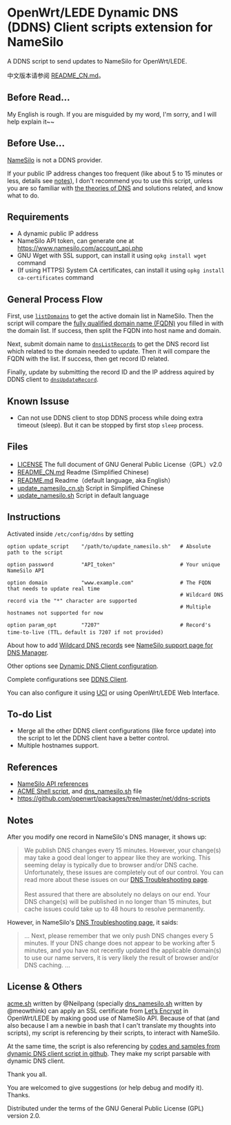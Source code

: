 # OpenWrt/LEDE Dynamic DNS (DDNS) Client scripts extension for NameSilo

A DDNS script to send updates to NameSilo for OpenWrt/LEDE.

中文版本请参阅 [README_CN.md](/README_CN.md)。

## Before Read...

My English is rough. If you are misguided by my word, I'm sorry, and I will help explain it~~

## Before Use...

[NameSilo](https://www.namesilo.com) is not a DDNS provider.

If your public IP address changes too frequent (like about 5 to 15 minutes or less, details see [notes](#Notes)), I don't recommend you to use this script, unless you are so familiar with [the theories of DNS](https://en.wikipedia.org/wiki/Domain_Name_System) and solutions related, and know what to do.

## Requirements

- A dynamic public IP address
- NameSilo API token, can generate one at https://www.namesilo.com/account_api.php
- GNU Wget with SSL support, can install it using `opkg install wget` command
- (If using HTTPS) System CA certificates, can install it using `opkg install ca-certificates` command

## General Process Flow

First, use [`listDomains`](https://www.namesilo.com/api_reference.php#listDomains) to get the active domain list in NameSilo. Then the script will compare the [fully qualified domain name (FQDN)](https://en.wikipedia.org/wiki/Fully_qualified_domain_name) you filled in with the domain list. If success, then split the FQDN into host name and domain.

Next, submit domain name to [`dnsListRecords`](https://www.namesilo.com/api_reference.php#dnsListRecords) to get the DNS record list which related to the domain needed to update. Then it will compare the FQDN with the list. If success, then get record ID related.

Finally, update by submitting the record ID and the IP address aquired by DDNS client to [`dnsUpdateRecord`](https://www.namesilo.com/api_reference.php#dnsUpdateRecord).

## Known Issuse

- Can not use DDNS client to stop DDNS process while doing extra timeout (sleep). But it can be stopped by first stop `sleep` process.

## Files

- [LICENSE](/LICENSE) The full document of GNU General Public License（GPL）v2.0
- [README_CN.md](/README_CN.md) Readme (Simplified Chinese)
- [README.md](/README.md) Readme（default language, aka English）
- [update_namesilo_cn.sh](/update_namesilo_cn.sh) Script in Simplified Chinese
- [update_namesilo.sh](/update_namesilo.sh) Script in default language

## Instructions

Activated inside `/etc/config/ddns` by setting

```
option update_script    "/path/to/update_namesilo.sh"   # Absolute path to the script

option password         "API_token"                     # Your unique NameSilo API

option domain           "www.example.com"               # The FQDN that needs to update real time
                                                        # Wildcard DNS record via the "*" character are supported
                                                        # Multiple hostnames not supported for now
                                                        
option param_opt        "7207"                          # Record's time-to-live (TTL，default is 7207 if not provided)
```

About how to add [Wildcard DNS records](https://en.wikipedia.org/wiki/Wildcard_DNS_record) see [NameSilo support page for DNS Manager](https://www.namesilo.com/Support/DNS-Manager).

Other options see [Dynamic DNS Client configuration](https://openwrt.org/docs/guide-user/base-system/ddns).

Complete configurations see [DDNS Client](https://openwrt.org/docs/guide-user/services/ddns/client).

You can also configure it using [UCI](https://openwrt.org/start?id=zh/docs/guide-user/base-system/uci) or using OpenWrt/LEDE Web Interface.

## To-do List

- Merge all the other DDNS client configurations (like force update) into the script to let the DDNS client have a better control.
- Multiple hostnames support.

## References

- [NameSilo API references](https://www.namesilo.com/api_reference.php)
- [ACME Shell script](https://acme.sh), and [dns_namesilo.sh](https://github.com/Neilpang/acme.sh/blob/master/dnsapi/dns_namesilo.sh) file
- https://github.com/openwrt/packages/tree/master/net/ddns-scripts

## Notes

After you modify one record in NameSilo's DNS manager, it shows up:

> We publish DNS changes every 15 minutes. However, your change(s) may take a good deal longer to appear like they are working. This seeming delay is typically due to browser and/or DNS cache. Unfortunately, these issues are completely out of our control. You can read more about these issues on our [DNS Troubleshooting page](https://www.namesilo.com/Support/DNS-Troubleshooting).<br><br>
> Rest assured that there are absolutely no delays on our end. Your DNS change(s) will be published in no longer than 15 minutes, but cache issues could take up to 48 hours to resolve permanently.

However, in NameSilo's [DNS Troubleshooting page](https://www.namesilo.com/Support/DNS-Troubleshooting), it saids:

> ...
> Next, please remember that we only push DNS changes every 5 minutes. If your DNS change does not appear to be working after 5 minutes, and you have not recently updated the applicable domain(s) to use our name servers, it is very likely the result of browser and/or DNS caching.
> ...

## License & Others

[acme.sh](https://acme.sh) written by @Neilpang (specially [dns_namesilo.sh](https://github.com/Neilpang/acme.sh/blob/master/dnsapi/dns_namesilo.sh) written by @meowthink) can apply an SSL certificate from [Let’s Encrypt](https://letsencrypt.org) in OpenWrt/LEDE by making good use of NameSilo API. Because of that (and also because I am a newbie in bash that I can't translate my thoughts into scripts), my script is referencing by their scripts, to interact with NameSilo.

At the same time, the script is also referencing by [codes and samples from dynamic DNS client script in github](https://github.com/openwrt/packages/tree/master/net/ddns-scripts). They make my script parsable with dynamic DNS client.

Thank you all.

You are welcomed to give suggestions (or help debug and modify it). Thanks.

Distributed under the terms of the GNU General Public License (GPL) version 2.0.
